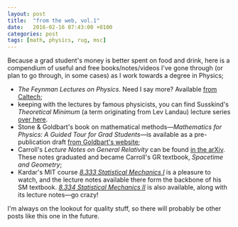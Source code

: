 ```yaml
---
layout: post
title:  "from the web, vol.1"
date:   2016-02-16 07:43:00 +0100
categories: post
tags: [math, physics, rug, msc]
---
```


Because a grad student's money is better spent on food and drink, here is a compendium of useful and free books/notes/videos I've gone through (or plan to go through, in some cases) as I work towards a degree in Physics;

- *The Feynman Lectures on Physics*. Need I say more? Available [from Caltech](http://feynmanlectures.caltech.edu/);
- keeping with the lectures by famous physicists, you can find Susskind's *Theoretical Minimum* (a term originating from Lev Landau) lecture series [over here](http://theoreticalminimum.com).
- Stone & Goldbart's book on mathematical methods—*Mathematics for Physics: A Guided Tour for Grad Students*—is available as a pre-publication draft [from Goldbart's website](http://www.goldbart.gatech.edu/PG_MS_MfP.htm);
- Carroll's *Lecture Notes on General Relativity* can be found [in the arXiv](http://arxiv.org/abs/gr-qc/9712019). These notes graduated and became Carroll's GR textbook, *Spacetime and Geometry*;
- Kardar's MIT course *[8.333 Statistical Mechanics I](https://ocw.mit.edu/courses/physics/8-333-statistical-mechanics-i-statistical-mechanics-of-particles-fall-2013/)* is a pleasure to watch, and the lecture notes available there form the backbone of his SM textbook. *[8.334 Statistical Mechanics II](https://ocw.mit.edu/courses/physics/8-334-statistical-mechanics-ii-statistical-physics-of-fields-spring-2014/)* is also available, along with its lecture notes—go crazy!

I'm always on the lookout for quality stuff, so there will probably be other posts like this one in the future.
